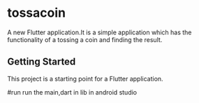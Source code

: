 # tossacoin

A new Flutter application.It is a simple application which has the functionality of a tossing a coin and finding the result.

## Getting Started

This project is a starting point for a Flutter application.

#run
run the main,dart in lib in android studio
